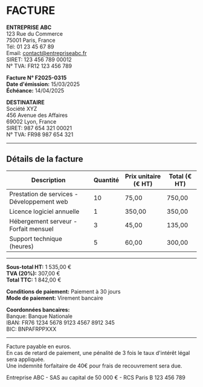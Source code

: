 # FACTURE

**ENTREPRISE ABC**  
123 Rue du Commerce  
75001 Paris, France  
Tél: 01 23 45 67 89  
Email: contact@entrepriseabc.fr  
SIRET: 123 456 789 00012  
N° TVA: FR12 123 456 789

**Facture N° F2025-0315**  
**Date d'émission:** 15/03/2025  
**Échéance:** 14/04/2025

**DESTINATAIRE**  
Société XYZ  
456 Avenue des Affaires  
69002 Lyon, France  
SIRET: 987 654 321 00021  
N° TVA: FR98 987 654 321

---

## Détails de la facture

| Description | Quantité | Prix unitaire (€ HT) | Total (€ HT) |
|-------------|----------|---------------------|-------------|
| Prestation de services - Développement web | 10 | 75,00 | 750,00 |
| Licence logiciel annuelle | 1 | 350,00 | 350,00 |
| Hébergement serveur - Forfait mensuel | 3 | 45,00 | 135,00 |
| Support technique (heures) | 5 | 60,00 | 300,00 |

---

**Sous-total HT:** 1 535,00 €  
**TVA (20%):** 307,00 €  
**Total TTC:** 1 842,00 €

**Conditions de paiement:** Paiement à 30 jours  
**Mode de paiement:** Virement bancaire

**Coordonnées bancaires:**  
Banque: Banque Nationale  
IBAN: FR76 1234 5678 9123 4567 8912 345  
BIC: BNPAFRPPXXX

---

Facture payable en euros.  
En cas de retard de paiement, une pénalité de 3 fois le taux d'intérêt légal sera appliquée.  
Une indemnité forfaitaire de 40€ pour frais de recouvrement sera due.

Entreprise ABC - SAS au capital de 50 000 € - RCS Paris B 123 456 789
